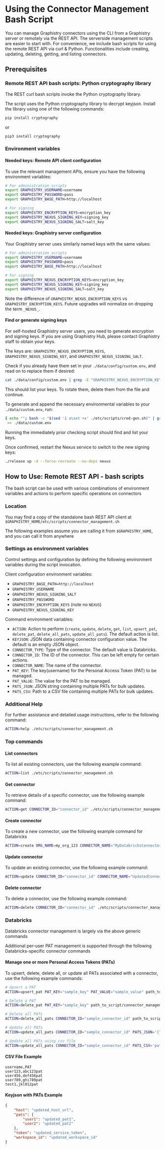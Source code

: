 # Using the Connector Management Bash Script

You can manage Graphistry connectors using the CLI from a Graphistry server or remotely via the REST API. The serverside management scripts are easier to start with. For convenience, we include bash scripts for using the remote REST API via curl & Python. Functionalities include creating, updating, deleting, getting, and listing connectors.

## Prerequisites

### Remote REST API bash scripts: Python cryptography library

The REST curl bash scripts invoke the Python cryptography library.

The script uses the Python cryptography library to decrypt keyjson. Install the library using one of the following commands:
```bash
pip install cryptography
```
or
```bash
pip3 install cryptography
```
### Environment variables

#### Needed keys: Remote API client configuration

To use the relevant management APIs, ensure you have the following environment variables:

```bash
# For administration scripts
export GRAPHISTRY_USERNAME=username
export GRAPHISTRY_PASSWORD=pass
export GRAPHISTRY_BASE_PATH=http://localhost

# For signing
export GRAPHISTRY_ENCRYPTION_KEYS=encryption_key
export GRAPHISTRY_NEXUS_SIGNING_KEY=signing_key
export GRAPHISTRY_NEXUS_SIGNING_SALT=salt_key
```

#### Needed keys: Graphistry server configuration

Your Graphistry server uses similarly named keys with the same values:

```bash
# For administration scripts
export GRAPHISTRY_USERNAME=username
export GRAPHISTRY_PASSWORD=pass
export GRAPHISTRY_BASE_PATH=http://localhost

# For signing
export GRAPHISTRY_NEXUS_ENCRYPTION_KEYS=encryption_key
export GRAPHISTRY_NEXUS_SIGNING_KEY=signing_key
export GRAPHISTRY_NEXUS_SIGNING_SALT=salt_key
```

Note the difference of `GRAPHISTRY_NEXUS_ENCRYPTION_KEYS` vs `GRAPHISTRY_ENCRYPTION_KEYS`. Future upgrades will normalize on dropping the term `_NEXUS_`.

#### Find or generate signing keys

For self-hosted Graphistry server users, you need to generate encryption and signing keys. If you are using Graphistry Hub, please contact Graphistry staff to obtain your keys.

The keys are: `GRAPHISTRY_NEXUS_ENCRYPTION_KEYS`, `GRAPHISTRY_NEXUS_SIGNING_KEY`, and `GRAPHISTRY_NEXUS_SIGNING_SALT`.

Check if you already have them set in your `./data/config/custom.env`, and read on to replace them if desired:

```bash
cat ./data/config/custom.env | grep -E "GRAPHISTRY_NEXUS_ENCRYPTION_KEYS|GRAPHISTRY_NEXUS_SIGNING_KEY|GRAPHISTRY_NEXUS_SIGNING_SALT"
```

This should list your keys. To rotate them, delete them from the file and continue.

To generate and append the necessary environmental variables to your `./data/custom.env`, run:

```bash
{ echo ""; bash -c "$(sed '1 a\set +x' ./etc/scripts/cred-gen.sh)" | grep -E "GRAPHISTRY_NEXUS_ENCRYPTION_KEYS|GRAPHISTRY_NEXUS_SIGNING_KEY|GRAPHISTRY_NEXUS_SIGNING_SALT"; }
 >> ./data/custom.env
```

Running the immediately prior checking script should find and list your keys.

Once confirmed, restart the Nexus service to switch to the new signing keys:

```bash
./release up -d --force-recreate --no-deps nexus
```

## How to Use: Remote REST API - bash scripts

The bash script can be used with various combinations of environment variables and actions to perform specific operations on connectors

### Location

You may find a copy of the standalone bash REST API client at `$GRAPHISTRY_HOME/etc/scripts/connector_management.sh`

The following examples assume you are calling it from `$GRAPHISTRY_HOME`, and you can call it from anywhere

### Settings as environment variables

Control settings and configuration by defining the following environment variables during the script invocation.

Client configuration environment variables:


- `GRAPHISTRY_BASE_PATH=http://localhost`
- `GRAPHISTRY_USERNAME`
- `GRAPHISTRY_NEXUS_SIGNING_SALT`
- `GRAPHISTRY_PASSWORD`
- `GRAPHISTRY_ENCRYPTION_KEYS` (note no `NEXUS`)
- `GRAPHISTRY_NEXUS_SIGNING_KEY`

Command environment variables:


- `ACTION`: Action to perform (`create`, `update`, `delete`, `get`, `list`, `upsert_pat`, `delete_pat`, `delete_all_pats`, `update_all_pats`). The default action is list.
- `KEYJSON`: JSON data containing connector configuration value. The default is an empty JSON object.
- `CONNECTOR_TYPE`: Type of the connector. The default value is Databricks.
- `CONNECTOR_ID`: The ID of the connector. This can be left empty for certain actions.
- `CONNECTOR_NAME`: The name of the connector.
- `PAT_KEY`: The key(username) for the Personal Access Token (PAT) to be managed.
- `PAT_VALUE`: The value for the PAT to be managed.
- `PATS_JSON`: JSON string containing multiple PATs for bulk updates.
- `PATS_CSV`: Path to a CSV file containing multiple PATs for bulk updates.


### Additional Help

For further assistance and detailed usage instructions, refer to the following command:

```bash
ACTION=help ./etc/scripts/connector_management.sh
```
### Top commands

#### List connectors

To list all existing connectors, use the following example command:

```bash
ACTION=list ./etc/scripts/connector_management.sh
```

#### Get connector

To retrieve details of a specific connector, use the following example command:

```bash
ACTION=get CONNECTOR_ID="connector_id" ./etc/scripts/connector_management.sh
```

#### Create connector

To create a new connector, use the following example command for Databricks

```bash
ACTION=create ORG_NAME=my_org_123 CONNECTOR_NAME="MyDatabricksConnector" CONNECTOR_DETAIL='{"host": "abc123.cloud.databricks.com", "workspace_id": "xyz456"}' KEYJSON='{"user1": "aa11", "user2": "bb22"}' ./etc/scripts/connector_management.sh
```

#### Update connector

To update an existing connector, use the following example command:

```bash
ACTION=update CONNECTOR_ID="connector_id" CONNECTOR_NAME="UpdatedConnectorName" CONNECTOR_DETAIL='{"host": "abc123-updated.cloud.databricks.com", "workspace_id": "xyz456-updated"}' KEYJSON='{"user1": "updated_pat1", "user2": "updated_pat2"}' ./etc/scripts/connector_management.sh
```

#### Delete connector

To delete a connector, use the following example command:

```bash
ACTION=delete CONNECTOR_ID="connector_id" ./etc/scripts/connector_management.sh
```

### Databricks

Databricks connector management is largely via the above generic commands

Additional per-user PAT management is supported through the following Databricks-specific connector commands

#### Manage one or more Personal Access Tokens (PATs)

To upsert, delete, delete all, or update all PATs associated with a connector, use the following example commands:

```bash
# Upsert a PAT
ACTION=upsert_pat PAT_KEY="sample_key" PAT_VALUE="sample_value" path_to_script/connector_management.sh

# Delete a PAT
ACTION=delete_pat PAT_KEY="sample_key" path_to_script/connector_management.sh

# Delete all PATs
ACTION=delete_all_pats CONNECTOR_ID="sample_connector_id" path_to_script/connector_management.sh

# Update all PATs 
ACTION=update_all_pats CONNECTOR_ID="sample_connector_id" PATS_JSON='{"user10":"pat_value"}' path_to_script/connector_management.sh

# Update all PATs using csv file
ACTION=update_all_pats CONNECTOR_ID="sample_connector_id" PATS_CSV='path/to/pats.csv' path_to_script/connector_management.sh
```

#### CSV File Example

```csv
username,PAT
user123,abc123pat
user456,def456pat
user789,ghi789pat
test1,jkl012pat
```

#### Keyjson with PATs Example

```json
{
    "host": "updated_host_url",
    "pats": {
        "user1": "updated_pat1",
        "user2": "updated_pat2"
    },
    "token": "updated_service_token",
    "workspace_id": "updated_workspace_id"
}
```

